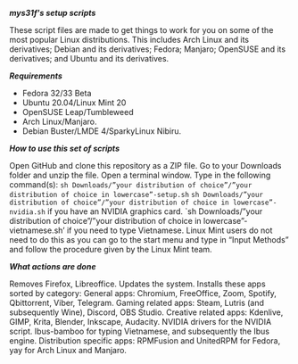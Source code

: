 ***mys31f's setup scripts***
 
These script files are made to get things to work for you on some of the most popular Linux distributions. This includes Arch Linux and its derivatives; Debian and its derivatives; Fedora; Manjaro; OpenSUSE and its derivatives; and Ubuntu and its derivatives.

***Requirements***

- Fedora 32/33 Beta
- Ubuntu 20.04/Linux Mint 20
- OpenSUSE Leap/Tumbleweed
- Arch Linux/Manjaro.
- Debian Buster/LMDE 4/SparkyLinux Nibiru.

***How to use this set of scripts***

Open GitHub and clone this repository as a ZIP file.
Go to your Downloads folder and unzip the file.
Open a terminal window.
Type in the following command(s):
`sh Downloads/”your distribution of choice”/”your distribution of choice in lowercase”-setup.sh`
`sh Downloads/”your distribution of choice”/”your distribution of choice in lowercase”-nvidia.sh` if you have an NVIDIA graphics card.
`sh Downloads/”your distribution of choice”/”your distribution of choice in lowercase”-vietnamese.sh’ if you need to type Vietnamese. Linux Mint users do not need to do this as you can go to the start menu and type in “Input Methods” and follow the procedure given by the Linux Mint team.

***What actions are done***

Removes Firefox, Libreoffice. Updates the system.
Installs these apps sorted by category:
General apps: Chromium, FreeOffice, Zoom, Spotify, Qbittorrent, Viber, Telegram.
Gaming related apps: Steam, Lutris (and subsequently Wine), Discord, OBS Studio.
Creative related apps: Kdenlive, GIMP, Krita, Blender, Inkscape, Audacity.
NVIDIA drivers for the NVIDIA script.
Ibus-bamboo for typing Vietnamese, and subsequently the Ibus engine. 
Distribution specific apps: RPMFusion and UnitedRPM for Fedora, yay for Arch Linux and Manjaro.
